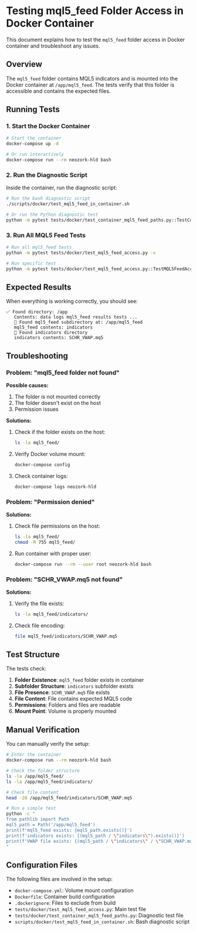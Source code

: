 # Testing mql5_feed Folder Access in Docker Container

This document explains how to test the `mql5_feed` folder access in Docker container and troubleshoot any issues.

## Overview

The `mql5_feed` folder contains MQL5 indicators and is mounted into the Docker container at `/app/mql5_feed`. The tests verify that this folder is accessible and contains the expected files.

## Running Tests

### 1. Start the Docker Container

```bash
# Start the container
docker-compose up -d

# Or run interactively
docker-compose run --rm neozork-hld bash
```

### 2. Run the Diagnostic Script

Inside the container, run the diagnostic script:

```bash
# Run the bash diagnostic script
./scripts/docker/test_mql5_feed_in_container.sh

# Or run the Python diagnostic test
python -m pytest tests/docker/test_container_mql5_feed_paths.py::TestContainerMQL5FeedPaths::test_list_possible_paths -v -s
```

### 3. Run All MQL5 Feed Tests

```bash
# Run all mql5_feed tests
python -m pytest tests/docker/test_mql5_feed_access.py -v

# Run specific test
python -m pytest tests/docker/test_mql5_feed_access.py::TestMQL5FeedAccess::test_mql5_feed_folder_exists -v
```

## Expected Results

When everything is working correctly, you should see:

```
✅ Found directory: /app
   Contents: data logs mql5_feed results tests ...
   🎯 Found mql5_feed subdirectory at: /app/mql5_feed
   mql5_feed contents: indicators
   📁 Found indicators directory
   indicators contents: SCHR_VWAP.mq5
```

## Troubleshooting

### Problem: "mql5_feed folder not found"

**Possible causes:**
1. The folder is not mounted correctly
2. The folder doesn't exist on the host
3. Permission issues

**Solutions:**
1. Check if the folder exists on the host:
   ```bash
   ls -la mql5_feed/
   ```

2. Verify Docker volume mount:
   ```bash
   docker-compose config
   ```

3. Check container logs:
   ```bash
   docker-compose logs neozork-hld
   ```

### Problem: "Permission denied"

**Solutions:**
1. Check file permissions on the host:
   ```bash
   ls -la mql5_feed/
   chmod -R 755 mql5_feed/
   ```

2. Run container with proper user:
   ```bash
   docker-compose run --rm --user root neozork-hld bash
   ```

### Problem: "SCHR_VWAP.mq5 not found"

**Solutions:**
1. Verify the file exists:
   ```bash
   ls -la mql5_feed/indicators/
   ```

2. Check file encoding:
   ```bash
   file mql5_feed/indicators/SCHR_VWAP.mq5
   ```

## Test Structure

The tests check:

1. **Folder Existence**: `mql5_feed` folder exists in container
2. **Subfolder Structure**: `indicators` subfolder exists
3. **File Presence**: `SCHR_VWAP.mq5` file exists
4. **File Content**: File contains expected MQL5 code
5. **Permissions**: Folders and files are readable
6. **Mount Point**: Volume is properly mounted

## Manual Verification

You can manually verify the setup:

```bash
# Enter the container
docker-compose run --rm neozork-hld bash

# Check the folder structure
ls -la /app/mql5_feed/
ls -la /app/mql5_feed/indicators/

# Check file content
head -20 /app/mql5_feed/indicators/SCHR_VWAP.mq5

# Run a simple test
python -c "
from pathlib import Path
mql5_path = Path('/app/mql5_feed')
print(f'mql5_feed exists: {mql5_path.exists()}')
print(f'indicators exists: {(mql5_path / \"indicators\").exists()}')
print(f'VWAP file exists: {(mql5_path / \"indicators\" / \"SCHR_VWAP.mq5\").exists()}')
"
```

## Configuration Files

The following files are involved in the setup:

- `docker-compose.yml`: Volume mount configuration
- `Dockerfile`: Container build configuration
- `.dockerignore`: Files to exclude from build
- `tests/docker/test_mql5_feed_access.py`: Main test file
- `tests/docker/test_container_mql5_feed_paths.py`: Diagnostic test file
- `scripts/docker/test_mql5_feed_in_container.sh`: Bash diagnostic script 
